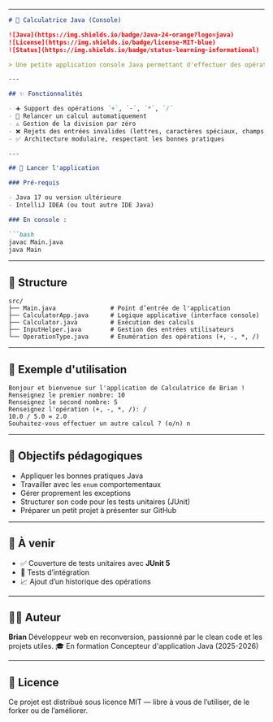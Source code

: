 
---

````markdown
# 🧮 Calculatrice Java (Console)

![Java](https://img.shields.io/badge/Java-24-orange?logo=java)
![License](https://img.shields.io/badge/license-MIT-blue)
![Status](https://img.shields.io/badge/status-learning-informational)

> Une petite application console Java permettant d'effectuer des opérations de calcul simples avec une architecture propre, évolutive et testable.

---

## ✨ Fonctionnalités

- ➕ Support des opérations `+`, `-`, `*`, `/`
- 🔁 Relancer un calcul automatiquement
- ⚠️ Gestion de la division par zéro
- ❌ Rejets des entrées invalides (lettres, caractères spéciaux, champs vides)
- ✅ Architecture modulaire, respectant les bonnes pratiques

---

## 🚀 Lancer l'application

### Pré-requis

- Java 17 ou version ultérieure
- IntelliJ IDEA (ou tout autre IDE Java)

### En console :

```bash
javac Main.java
java Main
````

---

## 📂 Structure

```
src/
├── Main.java               # Point d’entrée de l'application
├── CalculatorApp.java      # Logique applicative (interface console)
├── Calculator.java         # Exécution des calculs
├── InputHelper.java        # Gestion des entrées utilisateurs
└── OperationType.java      # Enumération des opérations (+, -, *, /)
```

---

## 📸 Exemple d'utilisation

```
Bonjour et bienvenue sur l'application de Calculatrice de Brian !
Renseignez le premier nombre: 10
Renseignez le second nombre: 5
Renseignez l'opération (+, -, *, /): /
10.0 / 5.0 = 2.0
Souhaitez-vous effectuer un autre calcul ? (o/n) n
```

---

## 🎯 Objectifs pédagogiques

* Appliquer les bonnes pratiques Java
* Travailler avec les `enum` comportementaux
* Gérer proprement les exceptions
* Structurer son code pour les tests unitaires (JUnit)
* Préparer un petit projet à présenter sur GitHub

---

## 🔭 À venir

* ✅ Couverture de tests unitaires avec **JUnit 5**
* 🧪 Tests d’intégration
* 📈 Ajout d’un historique des opérations

---

## 👨‍💻 Auteur

**Brian**
Développeur web en reconversion, passionné par le clean code et les projets utiles.
🎓 En formation Concepteur d'application Java (2025-2026)

---

## 📜 Licence

Ce projet est distribué sous licence MIT — libre à vous de l’utiliser, de le forker ou de l’améliorer.
